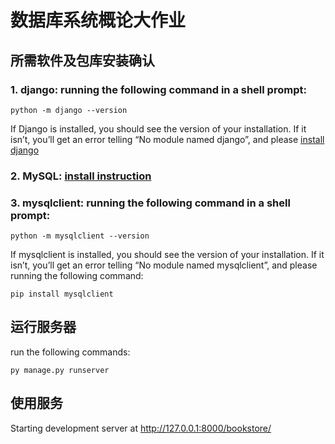 # 数据库系统概论大作业
## 所需软件及包库安装确认
### 1. django: running the following command in a shell prompt:
```
python -m django --version
```
If Django is installed, you should see the version of your installation. If it isn’t, you’ll get an error telling “No module named django”, and please [install django](https://docs.djangoproject.com/en/3.0/intro/install/)

### 2. MySQL: [install instruction](https://www.runoob.com/mysql/mysql-install.html)

### 3. mysqlclient: running the following command in a shell prompt:
```
python -m mysqlclient --version
```
If mysqlclient is installed, you should see the version of your installation. If it isn’t, you’ll get an error telling “No module named mysqlclient”, and please running the following command:
```
pip install mysqlclient
```

## 运行服务器
run the following commands:
```
py manage.py runserver
```
## 使用服务
Starting development server at http://127.0.0.1:8000/bookstore/
